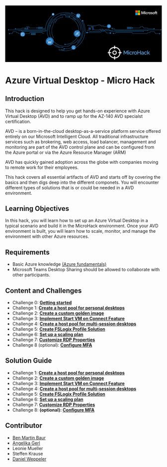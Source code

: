 ![image](Images/MicroHack_Logo_1.png)

# Azure Virtual Desktop - Micro Hack

## Introduction

This hack is designed to help you get hands-on experience with Azure Virtual Desktop (AVD) and to ramp up for the AZ-140 AVD specialst certification. 

AVD – is a born-in-the-cloud desktop-as-a-service platform service offered entirely on our Microsoft Intelligent Cloud. 
All traditional infrastructure services such as brokering, web access, load balancer, management and monitoring are part of the AVD control plane and can be configured from the Azure portal or via the Azure Resource Manager (ARM)

AVD has quickly gained adoption across the globe with companies moving to remote work for their employees. 

This hack covers all essential artifacts of AVD and starts off by covering the basics and then digs deep into the different componets. You will encounter different types of solutions that is or could be needed in a AVD environment. 

## Learning Objectives

In this hack, you will learn how to set up an Azure Virtual Desktop in a typical scenario and build it in the MicroHack environment. Once your AVD environment is built, you will learn how to scale, monitor, and manage the environment with other Azure resources.

## Requirements

- Basic Azure knowledge [(Azure fundamentals)](https://learn.microsoft.com/en-us/training/paths/azure-fundamentals-describe-azure-architecture-services/)
- Microsoft Teams Desktop Sharing should be allowed to collaborate with other participants.

## Content and Challenges

- Challenge 0: **[Getting started](Challenges/00-Pre-Reqs.md)**
- Challenge 1: **[Create a host pool for personal desktops](Challenges/01-Personal-Hostpools.md)**
- Challenge 2: **[Create a custom golden image](Challenges/02-Create-a-custom-golden-image.md)**
- Challenge 3: **[Implement Start VM on Connect Feature](Challenges/03-start-VM-on-connect.md)**
- Challenge 4: **[Create a host pool for multi-session desktops](Challenges/04-multi-session-Hostpools.md)**
- Challenge 5: **[Create FSLogix Profile Solution](Challenges/05-Implement-FSLogix-Profile-Solution.md)**
- Challenge 6: **[Set up a scaling plan](Challenges/06-scaling-plan.md)**
- Challenge 7: **[Customize RDP Properties](Challenges/07-RDP-properties.md)**
- Challenge 8 (optional): **[Configure MFA](Challenges/08-Configure-MFA.md)**

## Solution Guide

- Challenge 1: **[Create a host pool for personal desktops](Solutionguide/01-Personal-Hostpools-solution.md)**
- Challenge 2: **[Create a custom golden image](Solutionguide/02-Create-a-custom-golden-image.md)**
- Challenge 3: **[Implement Start VM on Connect Feature](Solutionguide/03-start-VM-on-connect-solution.md)**
- Challenge 4: **[Create a host pool for multi-session desktops](Solutionguide/04-multi-session-Hostpools-solution.md)**
- Challenge 5: **[Create FSLogix Profile Solution](Solutionguide/05-Implement-FSLogix-Profile-Solution.md)**
- Challenge 6: **[Set up a scaling plan](Solutionguide/06-scaling-plan-solution.md)**
- Challenge 7: **[Customize RDP Properties](Solutionguide/07-RDP-properties-solution.md)**
- Challenge 8: **(optional): [Configure MFA](Solutionguide/08-Configure-MFA.md)**

## Contributor
- [Ben Martin Baur](https://www.linkedin.com/in/ben-martin-baur/)
- [Angelika Gerl](https://www.linkedin.com/in/angelika-gerl/)
- Leonie Mueller
- Steffen Krause
- [Daniel Weppeler](https://www.linkedin.com/in/daniel-weppeler/)
